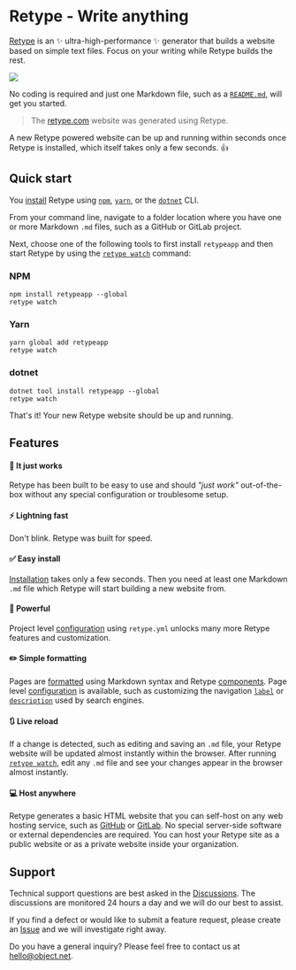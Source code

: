 # Retype - Write anything

[Retype](https://retype.com/) is an :sparkles: ultra-high-performance :sparkles: generator that builds a website based on simple text files. Focus on your writing while Retype builds the rest.

![](https://user-images.githubusercontent.com/62210/151030834-7f7eb27e-8e5c-44a3-bcc9-f0968336111f.png)

No coding is required and just one Markdown file, such as a [`README.md`](https://www.makeareadme.com/), will get you started.

> The [retype.com](https://retype.com/) website was generated using Retype.

A new Retype powered website can be up and running within seconds once Retype is installed, which itself takes only a few seconds. :+1:

## Quick start

You [install](https://retype.com/guides/getting-started/) Retype using [`npm`](https://www.npmjs.com/get-npm), [`yarn`](https://classic.yarnpkg.com/en/docs/install/), or the [`dotnet`](https://dotnet.microsoft.com/download/dotnet-core) CLI.

From your command line, navigate to a folder location where you have one or more Markdown `.md` files, such as a GitHub or GitLab project.

Next, choose one of the following tools to first install `retypeapp` and then start Retype by using the [`retype watch`](https://retype.com/guides/cli/#retype-watch) command:

### NPM

```
npm install retypeapp --global
retype watch
```

### Yarn

```
yarn global add retypeapp
retype watch
```

### dotnet

```
dotnet tool install retypeapp --global
retype watch
```

That's it! Your new Retype website should be up and running.

## Features

#### :tada: It just works

Retype has been built to be easy to use and should _"just work"_ out-of-the-box without any special configuration or troublesome setup.

#### :zap: Lightning fast

Don't blink. Retype was built for speed.

#### :white_check_mark: Easy install

[Installation](https://retype.com/guides/getting-started/) takes only a few seconds. Then you need at least one Markdown `.md` file which Retype will start building a new website from.

#### :muscle: Powerful

Project level [configuration](https://retype.com/configuration/project/) using `retype.yml` unlocks many more Retype features and customization.

#### :pencil2: Simple formatting

Pages are [formatted](https://retype.com/guides/formatting/) using Markdown syntax and Retype [components](https://retype.com/components/). Page level [configuration](https://retype.com/configuration/page/) is available, such as customizing the navigation [`label`](https://retype.com/configuration/page/#label) or [`description`](https://retype.com/configuration/page/#description) used by search engines.

#### :arrows_clockwise: Live reload

If a change is detected, such as editing and saving an `.md` file, your Retype website will be updated almost instantly within the browser. After running [`retype watch`](https://retype.com/guides/cli/#retype-watch), edit any `.md` file and see your changes appear in the browser almost instantly.

#### :computer: Host anywhere

Retype generates a basic HTML website that you can self-host on any web hosting service, such as [GitHub](https://docs.github.com/en/pages/quickstart) or [GitLab](https://docs.gitlab.com/ee/user/project/pages/). No special server-side software or external dependencies are required. You can host your Retype site as a public website or as a private website inside your organization.

## Support

Technical support questions are best asked in the [Discussions](https://github.com/retypeapp/retype/discussions). The discussions are monitored 24 hours a day and we will do our best to assist.

If you find a defect or would like to submit a feature request, please create an [Issue](https://github.com/retypeapp/retype/issues) and we will investigate right away.

Do you have a general inquiry? Please feel free to contact us at hello@object.net.
